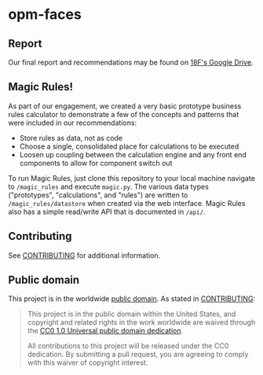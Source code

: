 # opm-faces

## Report
Our final report and recommendations may be found on [18F's Google Drive](https://drive.google.com/open?id=0B8u6AetkKiTUM0RIVEZZbkI2WTQ).

## Magic Rules!
As part of our engagement, we created a very basic prototype business rules calculator to demonstrate
a few of the concepts and patterns that were included in our recommendations:
 - Store rules as data, not as code
 - Choose a single, consolidated place for calculations to be executed
 - Loosen up coupling between the calculation engine and any front end components to allow for component switch out

To run Magic Rules, just clone this repository to your local machine navigate to `/magic_rules` and execute
`magic.py`. The various data types ("prototypes", "calculations", and "rules") are written to `/magic_rules/datastore`
when created via the web interface. Magic Rules also has a simple read/write API that is documented in `/api/`.

## Contributing

See [CONTRIBUTING](CONTRIBUTING.md) for additional information.

## Public domain

This project is in the worldwide [public domain](LICENSE.md). As stated in [CONTRIBUTING](CONTRIBUTING.md):

> This project is in the public domain within the United States, and copyright and related rights in the work worldwide are waived through the [CC0 1.0 Universal public domain dedication](https://creativecommons.org/publicdomain/zero/1.0/).
>
> All contributions to this project will be released under the CC0 dedication. By submitting a pull request, you are agreeing to comply with this waiver of copyright interest.
